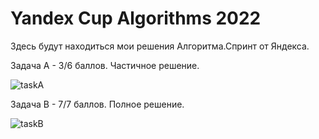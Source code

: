 # Yandex Cup Algorithms 2022

Здесь будут находиться мои решения Алгоритма.Спринт от Яндекса.

Задача А - 3/6 баллов. Частичное решение.

![taskA](https://i.ibb.co/NpW7hcr/2022-02-25-080928.png)


Задача B - 7/7 баллов. Полное решение. 

![taskB](https://i.ibb.co/xqCM10f/2022-02-25-080928.png)
